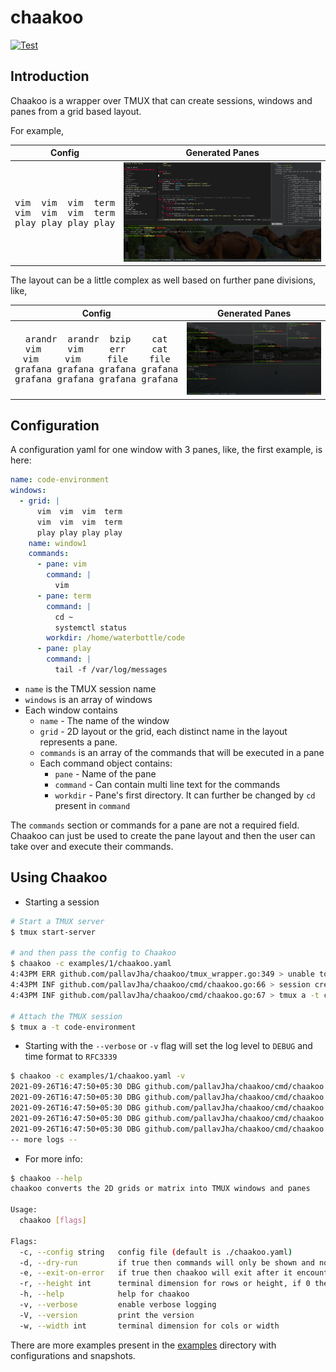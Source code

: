 # chaakoo

[![Test](https://github.com/pallavJha/chaakoo/actions/workflows/test.yaml/badge.svg)](https://github.com/pallavJha/chaakoo/actions/workflows/test.yaml)

## Introduction
Chaakoo is a wrapper over TMUX that can create sessions, windows and panes from a grid based layout. 

For example,


| Config             |  Generated Panes |
:-------------------------:|:-------------------------:
<pre>vim&nbsp;&nbsp;vim&nbsp;&nbsp;vim&nbsp;&nbsp;term<br/>vim&nbsp;&nbsp;vim&nbsp;&nbsp;vim&nbsp;&nbsp;term<br/>play&nbsp;play&nbsp;play&nbsp;play</pre>  |  ![](examples/1/1-window1.png)

The layout can be a little complex as well based on further pane divisions, like,

| Config             |  Generated Panes |
:-------------------------:|:-------------------------:
<pre>arandr&nbsp;&nbsp;arandr&nbsp;&nbsp;bzip&nbsp;&nbsp;&nbsp;&nbsp;cat<br/>vim&nbsp;&nbsp;&nbsp;&nbsp;&nbsp;vim&nbsp;&nbsp;&nbsp;&nbsp;&nbsp;err&nbsp;&nbsp;&nbsp;&nbsp;&nbsp;cat<br/>vim&nbsp;&nbsp;&nbsp;&nbsp;&nbsp;vim&nbsp;&nbsp;&nbsp;&nbsp;&nbsp;file&nbsp;&nbsp;&nbsp;&nbsp;file<br/>grafana&nbsp;grafana&nbsp;grafana&nbsp;grafana<br/>grafana&nbsp;grafana&nbsp;grafana&nbsp;grafana<br/></pre>  |  ![](examples/2/2-window1.png)

## Configuration

A configuration yaml for one window with 3 panes, like, the first example, is here:
```yaml
name: code-environment
windows:
  - grid: |
      vim  vim  vim  term
      vim  vim  vim  term
      play play play play
    name: window1
    commands:
      - pane: vim
        command: |
          vim
      - pane: term
        command: |
          cd ~
          systemctl status
        workdir: /home/waterbottle/code
      - pane: play
        command: |
          tail -f /var/log/messages
```

- `name` is the TMUX session name
- `windows` is an array of windows
- Each window contains
  - `name` - The name of the window
  - `grid` - 2D layout or the grid, each distinct name in the layout represents a pane.
  - `commands` is an array of the commands that will be executed in a pane
  - Each command object contains:
    - `pane` - Name of the pane
    - `command` - Can contain multi line text for the commands
    - `workdir` - Pane's first directory. It can further be changed by `cd` present in `command`

The `commands` section or commands for a pane are not a required field. Chaakoo can just be used to create the pane 
layout and then the user can take over and execute their commands.

## Using Chaakoo

- Starting a session

```bash
# Start a TMUX server
$ tmux start-server

# and then pass the config to Chaakoo
$ chaakoo -c examples/1/chaakoo.yaml 
4:43PM ERR github.com/pallavJha/chaakoo/tmux_wrapper.go:349 > unable to get the list of the present sessions error="exit status 1" sessionName=code-environment stderr="no server running on /tmp/tmux-1000/default\n" stdout=
4:43PM INF github.com/pallavJha/chaakoo/cmd/chaakoo.go:66 > session created successfully, it can be attached by executing:
4:43PM INF github.com/pallavJha/chaakoo/cmd/chaakoo.go:67 > tmux a -t code-environment

# Attach the TMUX session
$ tmux a -t code-environment
```

- Starting with the `--verbose` or `-v` flag will set the log level to `DEBUG` and time format to `RFC3339`
```bash
$ chaakoo -c examples/1/chaakoo.yaml -v
2021-09-26T16:47:50+05:30 DBG github.com/pallavJha/chaakoo/cmd/chaakoo.go:128 > setting global log level to DEBUG as verbose log is enabled
2021-09-26T16:47:50+05:30 DBG github.com/pallavJha/chaakoo/cmd/chaakoo.go:98 > using examples/1/chaakoo.yaml
2021-09-26T16:47:50+05:30 DBG github.com/pallavJha/chaakoo/cmd/chaakoo.go:114 > using config file: examples/1/chaakoo.yaml
2021-09-26T16:47:50+05:30 DBG github.com/pallavJha/chaakoo/cmd/chaakoo.go:50 > finding the dimensions
2021-09-26T16:47:50+05:30 DBG github.com/pallavJha/chaakoo/cmd/chaakoo.go:56 > found dimensions height=81 width=274
-- more logs --
```

- For more info:
```bash
$ chaakoo --help
chaakoo converts the 2D grids or matrix into TMUX windows and panes

Usage:
  chaakoo [flags]

Flags:
  -c, --config string   config file (default is ./chaakoo.yaml)
  -d, --dry-run         if true then commands will only be shown and not executed
  -e, --exit-on-error   if true then chaakoo will exit after it encounters the first error during command execution
  -r, --height int      terminal dimension for rows or height, if 0 then rows and cols will be found internally
  -h, --help            help for chaakoo
  -v, --verbose         enable verbose logging
  -V, --version         print the version
  -w, --width int       terminal dimension for cols or width
```

There are more examples present in the [examples](./examples) directory with configurations and snapshots.

